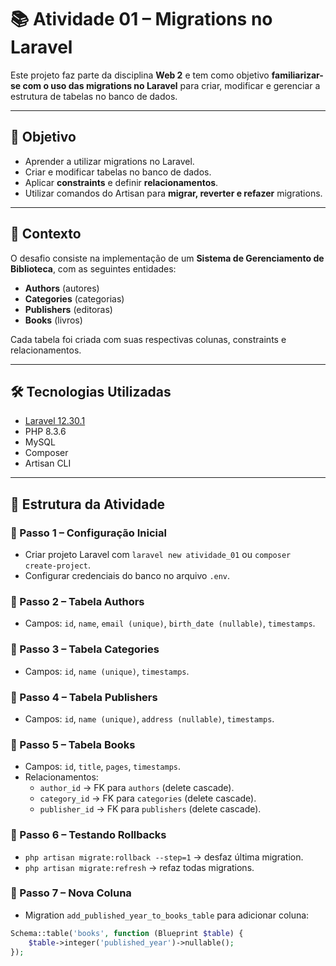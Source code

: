 # 📚 Atividade 01 – Migrations no Laravel

Este projeto faz parte da disciplina **Web 2** e tem como objetivo **familiarizar-se com o uso das migrations no Laravel** para criar, modificar e gerenciar a estrutura de tabelas no banco de dados.

---

## 🎯 Objetivo
- Aprender a utilizar migrations no Laravel.
- Criar e modificar tabelas no banco de dados.
- Aplicar **constraints** e definir **relacionamentos**.
- Utilizar comandos do Artisan para **migrar, reverter e refazer** migrations.

---

## 📖 Contexto
O desafio consiste na implementação de um **Sistema de Gerenciamento de Biblioteca**, com as seguintes entidades:
- **Authors** (autores)  
- **Categories** (categorias)  
- **Publishers** (editoras)  
- **Books** (livros)  

Cada tabela foi criada com suas respectivas colunas, constraints e relacionamentos.

---

## 🛠️ Tecnologias Utilizadas
- [Laravel 12.30.1](https://laravel.com/)
- PHP 8.3.6
- MySQL
- Composer
- Artisan CLI

---

## 📂 Estrutura da Atividade
### 🔹 Passo 1 – Configuração Inicial
- Criar projeto Laravel com `laravel new atividade_01` ou `composer create-project`.
- Configurar credenciais do banco no arquivo `.env`.

### 🔹 Passo 2 – Tabela **Authors**
- Campos: `id`, `name`, `email (unique)`, `birth_date (nullable)`, `timestamps`.

### 🔹 Passo 3 – Tabela **Categories**
- Campos: `id`, `name (unique)`, `timestamps`.

### 🔹 Passo 4 – Tabela **Publishers**
- Campos: `id`, `name (unique)`, `address (nullable)`, `timestamps`.

### 🔹 Passo 5 – Tabela **Books**
- Campos: `id`, `title`, `pages`, `timestamps`.
- Relacionamentos:
  - `author_id` → FK para `authors` (delete cascade).
  - `category_id` → FK para `categories` (delete cascade).
  - `publisher_id` → FK para `publishers` (delete cascade).

### 🔹 Passo 6 – Testando Rollbacks
- `php artisan migrate:rollback --step=1` → desfaz última migration.
- `php artisan migrate:refresh` → refaz todas migrations.

### 🔹 Passo 7 – Nova Coluna
- Migration `add_published_year_to_books_table` para adicionar coluna:
```php
Schema::table('books', function (Blueprint $table) {
    $table->integer('published_year')->nullable();
});
